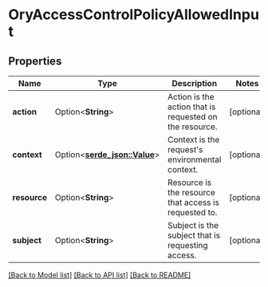 # OryAccessControlPolicyAllowedInput

## Properties

Name | Type | Description | Notes
------------ | ------------- | ------------- | -------------
**action** | Option<**String**> | Action is the action that is requested on the resource. | [optional]
**context** | Option<[**serde_json::Value**](.md)> | Context is the request's environmental context. | [optional]
**resource** | Option<**String**> | Resource is the resource that access is requested to. | [optional]
**subject** | Option<**String**> | Subject is the subject that is requesting access. | [optional]

[[Back to Model list]](../README.md#documentation-for-models) [[Back to API list]](../README.md#documentation-for-api-endpoints) [[Back to README]](../README.md)


